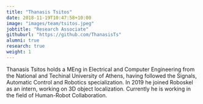 ```yaml
---
title: "Thanasis Tsitos"
date: 2018-11-19T10:47:58+10:00
image: "images/team/tsitos.jpeg"
jobtitle: "Research Associate"
githuburl: "https://github.com/ThanasisTs"
alumni: true
research: true
weight: 1
---
```

Thanasis Tsitos holds a MEng in Electrical and Computer Engineering from the National and Techinal University of Athens, having followed the Signals, Automatic Control and Robotics specialization. In 2019 he joined Roboskel as an intern, working on 3D object localization. Currently he is working in the field of Human-Robot Collaboration.
